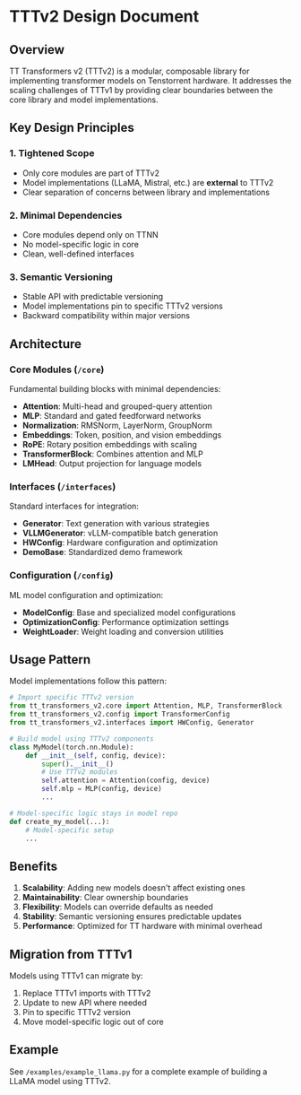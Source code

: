 # TTTv2 Design Document

## Overview

TT Transformers v2 (TTTv2) is a modular, composable library for implementing transformer models on Tenstorrent hardware. It addresses the scaling challenges of TTTv1 by providing clear boundaries between the core library and model implementations.

## Key Design Principles

### 1. Tightened Scope
- Only core modules are part of TTTv2
- Model implementations (LLaMA, Mistral, etc.) are **external** to TTTv2
- Clear separation of concerns between library and implementations

### 2. Minimal Dependencies
- Core modules depend only on TTNN
- No model-specific logic in core
- Clean, well-defined interfaces

### 3. Semantic Versioning
- Stable API with predictable versioning
- Model implementations pin to specific TTTv2 versions
- Backward compatibility within major versions

## Architecture

### Core Modules (`/core`)
Fundamental building blocks with minimal dependencies:
- **Attention**: Multi-head and grouped-query attention
- **MLP**: Standard and gated feedforward networks
- **Normalization**: RMSNorm, LayerNorm, GroupNorm
- **Embeddings**: Token, position, and vision embeddings
- **RoPE**: Rotary position embeddings with scaling
- **TransformerBlock**: Combines attention and MLP
- **LMHead**: Output projection for language models

### Interfaces (`/interfaces`)
Standard interfaces for integration:
- **Generator**: Text generation with various strategies
- **VLLMGenerator**: vLLM-compatible batch generation
- **HWConfig**: Hardware configuration and optimization
- **DemoBase**: Standardized demo framework

### Configuration (`/config`)
ML model configuration and optimization:
- **ModelConfig**: Base and specialized model configurations
- **OptimizationConfig**: Performance optimization settings
- **WeightLoader**: Weight loading and conversion utilities

## Usage Pattern

Model implementations follow this pattern:

```python
# Import specific TTTv2 version
from tt_transformers_v2.core import Attention, MLP, TransformerBlock
from tt_transformers_v2.config import TransformerConfig
from tt_transformers_v2.interfaces import HWConfig, Generator

# Build model using TTTv2 components
class MyModel(torch.nn.Module):
    def __init__(self, config, device):
        super().__init__()
        # Use TTTv2 modules
        self.attention = Attention(config, device)
        self.mlp = MLP(config, device)
        ...

# Model-specific logic stays in model repo
def create_my_model(...):
    # Model-specific setup
    ...
```

## Benefits

1. **Scalability**: Adding new models doesn't affect existing ones
2. **Maintainability**: Clear ownership boundaries
3. **Flexibility**: Models can override defaults as needed
4. **Stability**: Semantic versioning ensures predictable updates
5. **Performance**: Optimized for TT hardware with minimal overhead

## Migration from TTTv1

Models using TTTv1 can migrate by:
1. Replace TTTv1 imports with TTTv2
2. Update to new API where needed
3. Pin to specific TTTv2 version
4. Move model-specific logic out of core

## Example

See `/examples/example_llama.py` for a complete example of building a LLaMA model using TTTv2.
